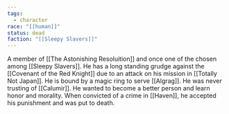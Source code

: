 ```yaml
---
tags:
  - character
race: "[[human]]"
status: dead
faction: "[[Sleepy Slavers]]"
---
```

A member of [[The Astonishing Resoluition]] and once one of the chosen among [[Sleepy Slavers]].
He has a long standing grudge against the [[Covenant of the Red Knight]] due to an attack on his mission in [[Totally Not Japan]]. He is bound by a magic ring to serve [[Algrag]].
He was never trusting of [[Calumir]].
He wanted to become a better person and learn honor and morality. When convicted of a crime in [[Haven]], he accepted his punishment and was put to death.